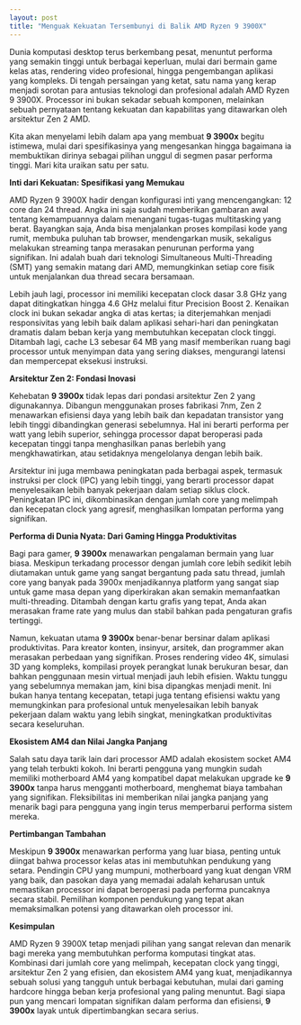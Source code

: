 ```yaml
---
layout: post
title: "Menguak Kekuatan Tersembunyi di Balik AMD Ryzen 9 3900X"
---
```


Dunia komputasi desktop terus berkembang pesat, menuntut performa yang semakin tinggi untuk berbagai keperluan, mulai dari bermain game kelas atas, rendering video profesional, hingga pengembangan aplikasi yang kompleks. Di tengah persaingan yang ketat, satu nama yang kerap menjadi sorotan para antusias teknologi dan profesional adalah AMD Ryzen 9 3900X. Processor ini bukan sekadar sebuah komponen, melainkan sebuah pernyataan tentang kekuatan dan kapabilitas yang ditawarkan oleh arsitektur Zen 2 AMD.

Kita akan menyelami lebih dalam apa yang membuat **9 3900x** begitu istimewa, mulai dari spesifikasinya yang mengesankan hingga bagaimana ia membuktikan dirinya sebagai pilihan unggul di segmen pasar performa tinggi. Mari kita uraikan satu per satu.

**Inti dari Kekuatan: Spesifikasi yang Memukau**

AMD Ryzen 9 3900X hadir dengan konfigurasi inti yang mencengangkan: 12 core dan 24 thread. Angka ini saja sudah memberikan gambaran awal tentang kemampuannya dalam menangani tugas-tugas multitasking yang berat. Bayangkan saja, Anda bisa menjalankan proses kompilasi kode yang rumit, membuka puluhan tab browser, mendengarkan musik, sekaligus melakukan streaming tanpa merasakan penurunan performa yang signifikan. Ini adalah buah dari teknologi Simultaneous Multi-Threading (SMT) yang semakin matang dari AMD, memungkinkan setiap core fisik untuk menjalankan dua thread secara bersamaan.

Lebih jauh lagi, processor ini memiliki kecepatan clock dasar 3.8 GHz yang dapat ditingkatkan hingga 4.6 GHz melalui fitur Precision Boost 2. Kenaikan clock ini bukan sekadar angka di atas kertas; ia diterjemahkan menjadi responsivitas yang lebih baik dalam aplikasi sehari-hari dan peningkatan dramatis dalam beban kerja yang membutuhkan kecepatan clock tinggi. Ditambah lagi, cache L3 sebesar 64 MB yang masif memberikan ruang bagi processor untuk menyimpan data yang sering diakses, mengurangi latensi dan mempercepat eksekusi instruksi.

**Arsitektur Zen 2: Fondasi Inovasi**

Kehebatan **9 3900x** tidak lepas dari pondasi arsitektur Zen 2 yang digunakannya. Dibangun menggunakan proses fabrikasi 7nm, Zen 2 menawarkan efisiensi daya yang lebih baik dan kepadatan transistor yang lebih tinggi dibandingkan generasi sebelumnya. Hal ini berarti performa per watt yang lebih superior, sehingga processor dapat beroperasi pada kecepatan tinggi tanpa menghasilkan panas berlebih yang mengkhawatirkan, atau setidaknya mengelolanya dengan lebih baik.

Arsitektur ini juga membawa peningkatan pada berbagai aspek, termasuk instruksi per clock (IPC) yang lebih tinggi, yang berarti processor dapat menyelesaikan lebih banyak pekerjaan dalam setiap siklus clock. Peningkatan IPC ini, dikombinasikan dengan jumlah core yang melimpah dan kecepatan clock yang agresif, menghasilkan lompatan performa yang signifikan.

**Performa di Dunia Nyata: Dari Gaming Hingga Produktivitas**

Bagi para gamer, **9 3900x** menawarkan pengalaman bermain yang luar biasa. Meskipun terkadang processor dengan jumlah core lebih sedikit lebih diutamakan untuk game yang sangat bergantung pada satu thread, jumlah core yang banyak pada 3900x menjadikannya platform yang sangat siap untuk game masa depan yang diperkirakan akan semakin memanfaatkan multi-threading. Ditambah dengan kartu grafis yang tepat, Anda akan merasakan frame rate yang mulus dan stabil bahkan pada pengaturan grafis tertinggi.

Namun, kekuatan utama **9 3900x** benar-benar bersinar dalam aplikasi produktivitas. Para kreator konten, insinyur, arsitek, dan programmer akan merasakan perbedaan yang signifikan. Proses rendering video 4K, simulasi 3D yang kompleks, kompilasi proyek perangkat lunak berukuran besar, dan bahkan penggunaan mesin virtual menjadi jauh lebih efisien. Waktu tunggu yang sebelumnya memakan jam, kini bisa dipangkas menjadi menit. Ini bukan hanya tentang kecepatan, tetapi juga tentang efisiensi waktu yang memungkinkan para profesional untuk menyelesaikan lebih banyak pekerjaan dalam waktu yang lebih singkat, meningkatkan produktivitas secara keseluruhan.

**Ekosistem AM4 dan Nilai Jangka Panjang**

Salah satu daya tarik lain dari processor AMD adalah ekosistem socket AM4 yang telah terbukti kokoh. Ini berarti pengguna yang mungkin sudah memiliki motherboard AM4 yang kompatibel dapat melakukan upgrade ke **9 3900x** tanpa harus mengganti motherboard, menghemat biaya tambahan yang signifikan. Fleksibilitas ini memberikan nilai jangka panjang yang menarik bagi para pengguna yang ingin terus memperbarui performa sistem mereka.

**Pertimbangan Tambahan**

Meskipun **9 3900x** menawarkan performa yang luar biasa, penting untuk diingat bahwa processor kelas atas ini membutuhkan pendukung yang setara. Pendingin CPU yang mumpuni, motherboard yang kuat dengan VRM yang baik, dan pasokan daya yang memadai adalah keharusan untuk memastikan processor ini dapat beroperasi pada performa puncaknya secara stabil. Pemilihan komponen pendukung yang tepat akan memaksimalkan potensi yang ditawarkan oleh processor ini.

**Kesimpulan**

AMD Ryzen 9 3900X tetap menjadi pilihan yang sangat relevan dan menarik bagi mereka yang membutuhkan performa komputasi tingkat atas. Kombinasi dari jumlah core yang melimpah, kecepatan clock yang tinggi, arsitektur Zen 2 yang efisien, dan ekosistem AM4 yang kuat, menjadikannya sebuah solusi yang tangguh untuk berbagai kebutuhan, mulai dari gaming hardcore hingga beban kerja profesional yang paling menuntut. Bagi siapa pun yang mencari lompatan signifikan dalam performa dan efisiensi, **9 3900x** layak untuk dipertimbangkan secara serius.
